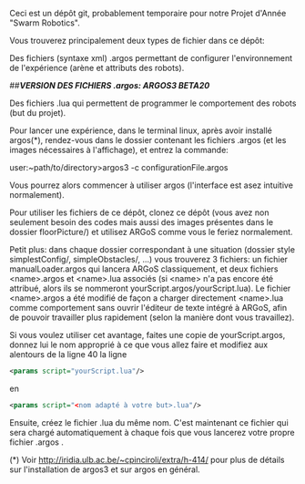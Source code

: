 Ceci est un dépôt git, probablement temporaire pour notre Projet d'Année "Swarm Robotics".

Vous trouverez principalement deux types de fichier dans ce dépôt:

Des fichiers (syntaxe xml) .argos permettant de configurer l'environnement de l'expérience (arène et attributs des robots).

##***VERSION DES FICHIERS .argos: ARGOS3 BETA20***

Des fichiers .lua qui permettent de programmer le comportement des robots (but du projet).

Pour lancer une expérience, dans le terminal linux, après avoir installé argos(*), rendez-vous dans le dossier contenant les fichiers .argos (et les images nécessaires à l'affichage), et entrez la commande:

user:~path/to/directory>argos3 -c configurationFile.argos

Vous pourrez alors commencer à utiliser argos (l'interface est asez intuitive normalement).

Pour utiliser les fichiers de ce dépôt, clonez ce dépôt (vous avez non seulement besoin des codes mais aussi des images présentes dans le dossier floorPicture/) et utilisez ARGoS comme vous le feriez normalement.

Petit plus: dans chaque dossier correspondant à une situation (dossier style simplestConfig/, simpleObstacles/, ...) vous trouverez 3 fichiers: un fichier manualLoader.argos qui lancera ARGoS classiquement, et deux fichiers \<name\>.argos et \<name\>.lua associés (si \<name\> n'a pas encore été attribué, alors ils se nommeront yourScript.argos/yourScript.lua). Le fichier \<name\>.argos a été modifié de façon a charger directement \<name\>.lua comme comportement sans ouvrir l'éditeur de texte intégré à ARGoS, afin de pouvoir travailler plus rapidement (selon la manière dont vous travaillez).

Si vous voulez utiliser cet avantage, faites une copie de yourScript.argos, donnez lui le nom approprié à ce que vous allez faire et modifiez aux alentours de la ligne 40 la ligne


```xml
<params script="yourScript.lua"/>
```

en


```xml
<params script="<nom adapté à votre but>.lua"/>
```

Ensuite, créez le fichier .lua du même nom. C'est maintenant ce fichier qui sera chargé automatiquement à chaque fois que vous lancerez votre propre fichier .argos .

(*) Voir http://iridia.ulb.ac.be/~cpinciroli/extra/h-414/ pour plus de détails sur l'installation de argos3 et sur argos en général.
